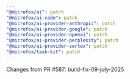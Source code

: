 ```yaml
---
"@microfox/ai": patch
"@microfox/ai-code": patch
"@microfox/ai-provider-anthropic": patch
"@microfox/ai-provider-google": patch
"@microfox/ai-provider-openai": patch
"@microfox/ai-provider-perplexity": patch
"@microfox/ai-provider-vertex": patch
"@microfox/task-kit": patch
---
```


Changes from PR #587: build-fix-09-july-2025
